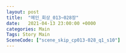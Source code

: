 ```yaml
---
layout: post
title:  "메인_회상_013~028장"
date:   2021-04-13 23:00:00 +0000
categories: Main
Tags: Story Main
SceneCode: ["scene_skip_cp013-028_q1_s10"]
---
```

